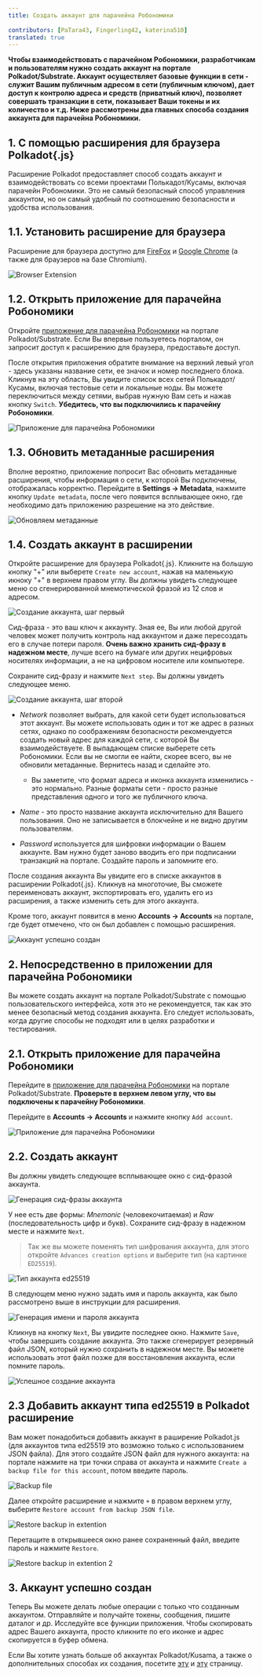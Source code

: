 ```yaml
---
title: Создать аккаунт для парачейна Робономики
 
contributors: [PaTara43, Fingerling42, katerina510]
translated: true
---
```


**Чтобы взаимодействовать с парачейном Робономики, разработчикам и пользователям нужно создать аккаунт на портале Polkadot/Substrate. Аккаунт осуществляет базовые функции в сети - служит Вашим публичным адресом в сети (публичным ключом), дает доступ к контролю адреса и средств (приватный ключ), позволяет совершать транзакции в сети, показывает Ваши токены и их количество и т.д. Ниже рассмотрены два главных способа создания аккаунта для парачейна Робономики.**

## 1. С помощью расширения для браузера Polkadot{.js}

Расширение Polkadot предоставляет способ создать аккаунт и взаимодействовать со всеми проектами Полькадот/Кусамы, включая парачейн Робономики. Это не самый безопасный способ управления аккаунтом, но он самый удобный по соотношению безопасности и удобства использования. 

## 1.1. Установить расширение для браузера

Расширение для браузера доступно для [FireFox](https://addons.mozilla.org/en-US/firefox/addon/polkadot-js-extension) и [Google Chrome](https://chrome.google.com/webstore/detail/polkadot%7Bjs%7D-extension/mopnmbcafieddcagagdcbnhejhlodfdd?hl=ru) (а также для браузеров на базе Chromium).

![Browser Extension](../images/creating-an-account/1.1-polkadot-extension.png "Расширение для браузера")

## 1.2. Открыть приложение для парачейна Робономики

Откройте [приложение для парачейна Робономики](https://polkadot.js.org/apps/?rpc=wss%3A%2F%2Fkusama.rpc.robonomics.network%2F#/) на портале Polkadot/Substrate. Если Вы впервые пользуетесь порталом, он запросит доступ к расширению для браузера, предоставьте доступ.

После открытия приложения обратите внимание на верхний левый угол - здесь указаны название сети, ее значок и номер последнего блока. Кликнув на эту область, Вы увидите список всех сетей Полькадот/Кусамы, включая тестовые сети и локальные ноды. Вы можете переключиться между сетями, выбрав нужную Вам сеть и нажав кнопку `Switch`. **Убедитесь, что вы подключились к парачейну Робономики**. 

![Приложение для парачейна Робономики](../images/creating-an-account/1.2-robonomics-app.png "Приложение для парачейна Робономики")

## 1.3. Обновить метаданные расширения

Вполне вероятно, приложение попросит Вас обновить метаданные расширения, чтобы информация о сети, к которой Вы подключены, отображалась корректно. Перейдите в **Settings -> Metadata**, нажмите кнопку `Update metadata`, после чего появится всплывающее окно, где необходимо дать приложению разрешение на это действие.

![Обновляем метаданные](../images/creating-an-account/1.3-metadata-update.png "Обновляем метаданные")

## 1.4. Создать аккаунт в расширении

Откройте расширение для браузера Polkadot{.js}. Кликните на большую кнопку "+" или выберете `Create new account`, нажав на маленькую икноку "+" в верхнем правом углу. Вы должны увидеть следующее меню со сгенерированной мнемотической фразой из 12 слов и адресом.

![Создание аккаунта, шаг первый](../images/creating-an-account/1.4-create-account-step-1.png "Создание аккаунта, шаг первый")

Сид-фраза - это ваш ключ к аккаунту. Зная ее, Вы или любой другой человек может получить контроль над аккаунтом и даже пересоздать его в случае потери пароля. **Очень важно хранить сид-фразу в надежном месте**, лучше всего на бумаге или других нецифровых носителях информации, а не на цифровом носителе или компьютере. 

Сохраните сид-фразу и нажмите `Next step`. Вы должны увидеть следующее меню.

![Создание аккаунта, шаг второй](../images/creating-an-account/1.5-create-account-step-2.png "Создание аккаунта, шаг второй")

- *Network* позволяет выбрать, для какой сети будет использоваться этот аккаунт. Вы можете использовать один и тот же адрес в разных сетях, однако по соображениям безопасности рекомендуется создать новый адрес для каждой сети, с которой Вы взаимодействуете.
В выпадающем списке выберете сеть Робономики. Если вы не смогли ее найти, скорее всего, вы не обновили метаданные. Вернитесь назад и сделайте это.

    - Вы заметите, что формат адреса и иконка аккаунта изменились - это нормально. Разные форматы сети - просто разные представления одного и того же публичного ключа. 

- *Name* - это просто название аккаунта исключительно для Вашего пользования. Оно не записывается в блокчейне и не видно другим пользователям. 

- *Password* используется для шифровки информации о Вашем аккаунте. Вам нужно будет заново вводить его при подписании транзакций на портале. Создайте пароль и запомните его.

После создания аккаунта Вы увидите его в списке аккаунтов в расширении Polkadot{.js}. Кликнув на многоточие, Вы сможете переименовать аккаунт, экспортировать его, удалить его из расширения, а также изменить сеть для этого аккаунта.

Кроме того, аккаунт появится в меню **Accounts -> Accounts** на портале, где будет отмечено, что он был добавлен с помощью расширения.

![Аккаунт успешно создан](../images/creating-an-account/1.6-account-injected.png "Аккаунт успешно создан")


## 2. Непосредственно в приложении для парачейна Робономики

Вы можете создать аккаунт на портале Polkadot/Substrate с помощью пользовательского интерфейса, хотя это не рекомендуется, так как это менее безопасный метод создания аккаунта. Его следует использовать, когда другие способы не подходят или в целях разработки и тестирования.

## 2.1. Открыть приложение для парачейна Робономики

Перейдите в [приложение для парачейна Робономики](https://polkadot.js.org/apps/?rpc=wss%3A%2F%2Fkusama.rpc.robonomics.network%2F#/) на портале Polkadot/Substrate. **Проверьте в верхнем левом углу, что вы подключены к парачейну Робономики**.  

Перейдите в **Accounts -> Accounts** и нажмите кнопку `Add account`. 

![Приложение для парачейна Робономики](../images/creating-an-account/2.1-robonomics-app-main-view.png "Приложение для парачейна Робономики")

## 2.2. Создать аккаунт

Вы должны увидеть следующее всплывающее окно с сид-фразой аккаунта. 

![Генерация сид-фразы аккаунта](../images/creating-an-account/2.2-robonomics-app-seed.png "Генерация сид-фразы аккаунта")

У нее есть две формы: *Mnemonic* (человекочитаемая) и *Raw* (последовательность цифр и букв). Сохраните сид-фразу в надежном месте и нажмите `Next`.

> Так же вы можете поменять тип шифрования аккаунта, для этого откройте `Advances creation options` и выберите тип (на картинке `ED25519`).

![Тип аккаунта ed25519](../images/creating-an-account/ed-account.jpg)

В следующем меню нужно задать имя и пароль аккаунта, как было рассмотрено выше в инструкции для расширения.

![Генерация имени и пароля аккаунта](../images/creating-an-account/2.3-robonomics-app-name-pass.png "Генерация имени и пароля аккаунта")

Кликнув на кнопку `Next`, Вы увидите последнее окно. Нажмите `Save`, чтобы завершить создание аккаунта. Это также сгенерирует резервный файл JSON, который нужно сохранить в надежном месте. Вы можете использовать этот файл позже для восстановления аккаунта, если помните пароль.

![Успешное создание аккаунта](../images/creating-an-account/2.4-robonomics-app-account-created.png "Успешное создание аккаунта")

## 2.3 Добавить аккаунт типа ed25519 в Polkadot расширение

Вам может понадобиться добавить аккаунт в раширение Polkadot.js (для аккаунтов типа ed25519 это возможно только с использованием JSON файла). Для этого создайте JSON файл для нужного аккаунта: на портале нажмите на три точки справа от аккаунта и нажмите `Create a backup file for this account`, потом введите пароль.

![Backup file](../images/creating-an-account/backup-file.jpg)

Далее откройте расширение и нажмите `+` в правом верхнем углу, выберите `Restore account from backup JSON file`.

![Restore backup in extention](../images/creating-an-account/extention-add-backup.jpg)

Перетащите в открывшееся окно ранее сохраненный файл, введите пароль и нажмите `Restore`.

![Restore backup in extention 2](../images/creating-an-account/file-backup.jpg)

## 3. Аккаунт успешно создан

Теперь Вы можете делать любые операции с только что созданным аккаунтом. Отправляйте и получайте токены, сообщения, пишите даталог и др. Исследуйте все функции приложения. Чтобы скопировать адрес Вашего аккаунта, просто кликните по его иконке и адрес скопируется в буфер обмена.

Если Вы хотите узнать больше об аккаунтах Polkadot/Kusama, а также о дополнительных способах их создания, посетите [эту](https://wiki.polkadot.network/docs/learn-accounts) и [эту](https://wiki.polkadot.network/docs/learn-account-generation) страницу.
